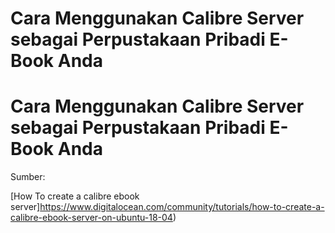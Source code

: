# Cara Menggunakan Calibre Server sebagai Perpustakaan Pribadi E-Book Anda



# Cara Menggunakan Calibre Server sebagai Perpustakaan Pribadi E-Book Anda


Sumber:

[How To create a calibre ebook server]https://www.digitalocean.com/community/tutorials/how-to-create-a-calibre-ebook-server-on-ubuntu-18-04) 


